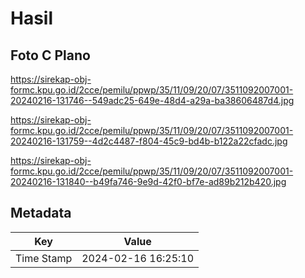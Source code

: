# Hasil

## Foto C Plano

https://sirekap-obj-formc.kpu.go.id/2cce/pemilu/ppwp/35/11/09/20/07/3511092007001-20240216-131746--549adc25-649e-48d4-a29a-ba38606487d4.jpg

https://sirekap-obj-formc.kpu.go.id/2cce/pemilu/ppwp/35/11/09/20/07/3511092007001-20240216-131759--4d2c4487-f804-45c9-bd4b-b122a22cfadc.jpg

https://sirekap-obj-formc.kpu.go.id/2cce/pemilu/ppwp/35/11/09/20/07/3511092007001-20240216-131840--b49fa746-9e9d-42f0-bf7e-ad89b212b420.jpg


## Metadata

| Key        | Value               |
| ---------- | ------------------- |
| Time Stamp | 2024-02-16 16:25:10 |



